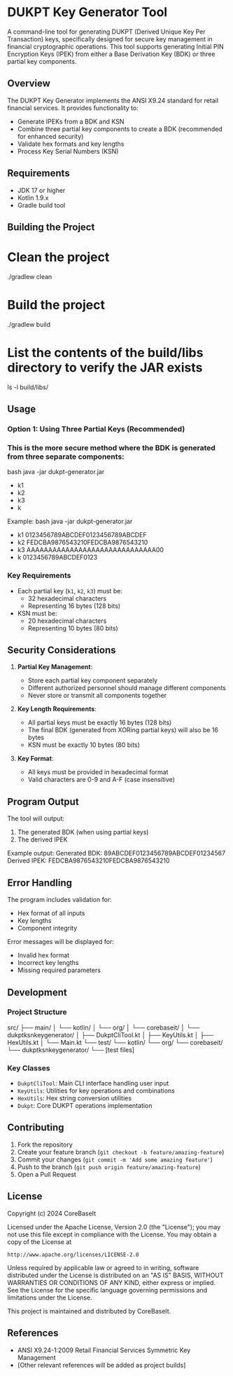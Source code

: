 # DUKPT Key Generator Tool

A command-line tool for generating DUKPT (Derived Unique Key Per Transaction) keys, specifically designed for secure key management in financial cryptographic operations. This tool supports generating Initial PIN Encryption Keys (IPEK) from either a Base Derivation Key (BDK) or three partial key components.

## Overview

The DUKPT Key Generator implements the ANSI X9.24 standard for retail financial services. It provides functionality to:
- Generate IPEKs from a BDK and KSN
- Combine three partial key components to create a BDK (recommended for enhanced security)
- Validate hex formats and key lengths
- Process Key Serial Numbers (KSN)

## Requirements

- JDK 17 or higher
- Kotlin 1.9.x
- Gradle build tool

## Building the Project
# Clean the project
./gradlew clean

# Build the project
./gradlew build

# List the contents of the build/libs directory to verify the JAR exists
ls -l build/libs/

## Usage

### Option 1: Using Three Partial Keys (Recommended)

### This is the more secure method where the BDK is generated from three separate components:
bash java -jar dukpt-generator.jar
- k1 <partial-key-1>
- k2 <partial-key-2>
- k3 <partial-key-3>
- k


Example:
bash java -jar dukpt-generator.jar
- k1 0123456789ABCDEF0123456789ABCDEF
- k2 FEDCBA9876543210FEDCBA9876543210
- k3 AAAAAAAAAAAAAAAAAAAAAAAAAAAAAA00
- k 0123456789ABCDEF0123



### Key Requirements

- Each partial key (`k1`, `k2`, `k3`) must be:
  - 32 hexadecimal characters
  - Representing 16 bytes (128 bits)
- KSN must be:
  - 20 hexadecimal characters
  - Representing 10 bytes (80 bits)

## Security Considerations

1. **Partial Key Management**:
   - Store each partial key component separately
   - Different authorized personnel should manage different components
   - Never store or transmit all components together

2. **Key Length Requirements**:
   - All partial keys must be exactly 16 bytes (128 bits)
   - The final BDK (generated from XORing partial keys) will also be 16 bytes
   - KSN must be exactly 10 bytes (80 bits)

3. **Key Format**:
   - All keys must be provided in hexadecimal format
   - Valid characters are 0-9 and A-F (case insensitive)

## Program Output

The tool will output:
1. The generated BDK (when using partial keys)
2. The derived IPEK

Example output:
Generated BDK: 89ABCDEF0123456789ABCDEF01234567 
Derived IPEK: FEDCBA9876543210FEDCBA9876543210


## Error Handling

The program includes validation for:
- Hex format of all inputs
- Key lengths
- Component integrity

Error messages will be displayed for:
- Invalid hex format
- Incorrect key lengths
- Missing required parameters

## Development

### Project Structure
src/ ├── main/ │ └── kotlin/ │ └── org/ │ └── corebaseit/ │ └── dukptksnkeygenerator/ │ ├── DukptCliTool.kt │ ├── KeyUtils.kt │ ├── HexUtils.kt │ └── Main.kt └── test/ └── kotlin/ └── org/ └── corebaseit/ └── dukptksnkeygenerator/ └── [test files]


### Key Classes

- `DukptCliTool`: Main CLI interface handling user input
- `KeyUtils`: Utilities for key operations and combinations
- `HexUtils`: Hex string conversion utilities
- `Dukpt`: Core DUKPT operations implementation

## Contributing

1. Fork the repository
2. Create your feature branch (`git checkout -b feature/amazing-feature`)
3. Commit your changes (`git commit -m 'Add some amazing feature'`)
4. Push to the branch (`git push origin feature/amazing-feature`)
5. Open a Pull Request


## License

Copyright (c) 2024 CoreBaseIt

Licensed under the Apache License, Version 2.0 (the "License");
you may not use this file except in compliance with the License.
You may obtain a copy of the License at

    http://www.apache.org/licenses/LICENSE-2.0

Unless required by applicable law or agreed to in writing, software
distributed under the License is distributed on an "AS IS" BASIS,
WITHOUT WARRANTIES OR CONDITIONS OF ANY KIND, either express or implied.
See the License for the specific language governing permissions and
limitations under the License.

This project is maintained and distributed by CoreBaseIt.

## References

- ANSI X9.24-1:2009 Retail Financial Services Symmetric Key Management
- [Other relevant references will be added as project builds]

